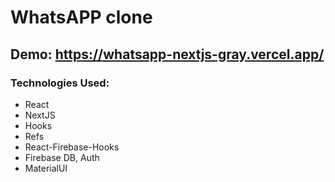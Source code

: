 # WhatsAPP clone
## Demo: https://whatsapp-nextjs-gray.vercel.app/
### Technologies Used:
- React
- NextJS
- Hooks
- Refs
- React-Firebase-Hooks
- Firebase DB, Auth
- MaterialUI